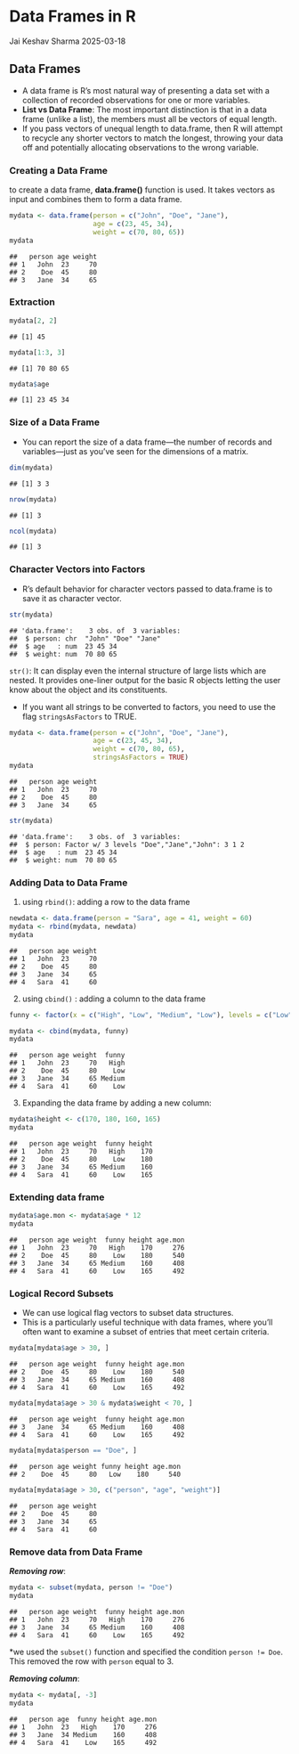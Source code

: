 Data Frames in R
================
Jai Keshav Sharma
2025-03-18

## Data Frames

- A data frame is R’s most natural way of presenting a data set with a
  collection of recorded observations for one or more variables.
- **List vs Data Frame**: The most important distinction is that in a
  data frame (unlike a list), the members must all be vectors of equal
  length.
- If you pass vectors of unequal length to data.frame, then R will
  attempt to recycle any shorter vectors to match the longest, throwing
  your data off and potentially allocating observations to the wrong
  variable.

### Creating a Data Frame

to create a data frame, **data.frame()** function is used. It takes
vectors as input and combines them to form a data frame.

``` r
mydata <- data.frame(person = c("John", "Doe", "Jane"),
                     age = c(23, 45, 34),
                     weight = c(70, 80, 65))
mydata
```

    ##   person age weight
    ## 1   John  23     70
    ## 2    Doe  45     80
    ## 3   Jane  34     65

### Extraction

``` r
mydata[2, 2]
```

    ## [1] 45

``` r
mydata[1:3, 3]
```

    ## [1] 70 80 65

``` r
mydata$age
```

    ## [1] 23 45 34

### Size of a Data Frame

- You can report the size of a data frame—the number of records and
  variables—just as you’ve seen for the dimensions of a matrix.

``` r
dim(mydata)
```

    ## [1] 3 3

``` r
nrow(mydata)
```

    ## [1] 3

``` r
ncol(mydata)
```

    ## [1] 3

### Character Vectors into Factors

- R’s default behavior for character vectors passed to data.frame is to
  save it as character vector.

``` r
str(mydata)
```

    ## 'data.frame':    3 obs. of  3 variables:
    ##  $ person: chr  "John" "Doe" "Jane"
    ##  $ age   : num  23 45 34
    ##  $ weight: num  70 80 65

`str()`: It can display even the internal structure of large lists which
are nested. It provides one-liner output for the basic R objects letting
the user know about the object and its constituents.

- If you want all strings to be converted to factors, you need to use
  the flag `stringsAsFactors` to TRUE.

``` r
mydata <- data.frame(person = c("John", "Doe", "Jane"),
                     age = c(23, 45, 34),
                     weight = c(70, 80, 65),
                     stringsAsFactors = TRUE)
mydata
```

    ##   person age weight
    ## 1   John  23     70
    ## 2    Doe  45     80
    ## 3   Jane  34     65

``` r
str(mydata)
```

    ## 'data.frame':    3 obs. of  3 variables:
    ##  $ person: Factor w/ 3 levels "Doe","Jane","John": 3 1 2
    ##  $ age   : num  23 45 34
    ##  $ weight: num  70 80 65

### Adding Data to Data Frame

1.  using `rbind()`: adding a row to the data frame

``` r
newdata <- data.frame(person = "Sara", age = 41, weight = 60)
mydata <- rbind(mydata, newdata)
mydata
```

    ##   person age weight
    ## 1   John  23     70
    ## 2    Doe  45     80
    ## 3   Jane  34     65
    ## 4   Sara  41     60

2.  using `cbind()` : adding a column to the data frame

``` r
funny <- factor(x = c("High", "Low", "Medium", "Low"), levels = c("Low", "Medium", "High"))

mydata <- cbind(mydata, funny)
mydata
```

    ##   person age weight  funny
    ## 1   John  23     70   High
    ## 2    Doe  45     80    Low
    ## 3   Jane  34     65 Medium
    ## 4   Sara  41     60    Low

3.  Expanding the data frame by adding a new column:

``` r
mydata$height <- c(170, 180, 160, 165)
mydata
```

    ##   person age weight  funny height
    ## 1   John  23     70   High    170
    ## 2    Doe  45     80    Low    180
    ## 3   Jane  34     65 Medium    160
    ## 4   Sara  41     60    Low    165

### Extending data frame

``` r
mydata$age.mon <- mydata$age * 12
mydata
```

    ##   person age weight  funny height age.mon
    ## 1   John  23     70   High    170     276
    ## 2    Doe  45     80    Low    180     540
    ## 3   Jane  34     65 Medium    160     408
    ## 4   Sara  41     60    Low    165     492

### Logical Record Subsets

- We can use logical flag vectors to subset data structures.
- This is a particularly useful technique with data frames, where you’ll
  often want to examine a subset of entries that meet certain criteria.

``` r
mydata[mydata$age > 30, ]
```

    ##   person age weight  funny height age.mon
    ## 2    Doe  45     80    Low    180     540
    ## 3   Jane  34     65 Medium    160     408
    ## 4   Sara  41     60    Low    165     492

``` r
mydata[mydata$age > 30 & mydata$weight < 70, ]
```

    ##   person age weight  funny height age.mon
    ## 3   Jane  34     65 Medium    160     408
    ## 4   Sara  41     60    Low    165     492

``` r
mydata[mydata$person == "Doe", ]
```

    ##   person age weight funny height age.mon
    ## 2    Doe  45     80   Low    180     540

``` r
mydata[mydata$age > 30, c("person", "age", "weight")]
```

    ##   person age weight
    ## 2    Doe  45     80
    ## 3   Jane  34     65
    ## 4   Sara  41     60

### Remove data from Data Frame

***Removing row***:

``` r
mydata <- subset(mydata, person != "Doe")
mydata
```

    ##   person age weight  funny height age.mon
    ## 1   John  23     70   High    170     276
    ## 3   Jane  34     65 Medium    160     408
    ## 4   Sara  41     60    Low    165     492

\*we used the `subset()` function and specified the condition
`person != Doe`. This removed the row with `person` equal to 3.

***Removing column***:

``` r
mydata <- mydata[, -3]
mydata
```

    ##   person age  funny height age.mon
    ## 1   John  23   High    170     276
    ## 3   Jane  34 Medium    160     408
    ## 4   Sara  41    Low    165     492

